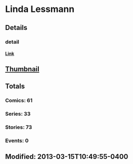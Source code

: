 # Linda  Lessmann 
## Details
### detail
#### [Link](http://marvel.com/comics/creators/1977/linda_lessmann?utm_campaign=apiRef&utm_source=225578a89fc76f3d20fbffda5d17a88d)
## [Thumbnail](http://i.annihil.us/u/prod/marvel/i/mg/f/c0/4bb87f752caff.jpg)
## Totals
### Comics: 61
### Series: 33
### Stories: 73
### Events: 0
## Modified: 2013-03-15T10:49:55-0400